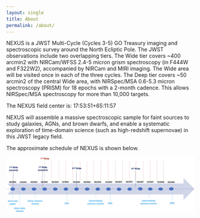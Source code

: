 ```yaml
---
layout: single
title: About
permalink: /about/
---
```


NEXUS is a JWST Multi-Cycle (Cycles 3-5) GO Treasury imaging and spectroscopic survey around the North Ecliptic Pole. The JWST observations include two overlapping tiers. The Wide tier covers ~400 arcmin2 with NIRCam/WFSS 2.4-5 micron grism spectroscopy (in F444W and F322W2), accompanied by NIRCam and MIRI imaging. The Wide area will be visited once in each of the three cycles. The Deep tier covers ~50 arcmin2 of the central Wide area, with NIRSpec/MSA 0.6-5.3 micron spectroscopy (PRISM) for 18 epochs with a 2-month cadence. This allows NIRSpec/MSA spectroscopy for more than 10,000 targets. 

The NEXUS field center is: 17:53:51+65:11:57

NEXUS will assemble a massive spectroscopic sample for faint sources to study galaxies, AGNs, and brown dwarfs, and enable a systematic exploration of time-domain science (such as high-redshift supernovae) in this JWST legacy field.

The approximate schedule of NEXUS is shown below. 

![NEXUS prelim schedule](./assets/images/timeline_v2.png)
